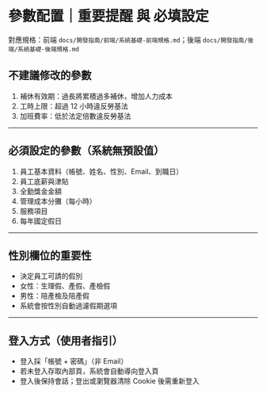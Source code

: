 # 參數配置｜重要提醒 與 必填設定

對應規格：前端 `docs/開發指南/前端/系統基礎-前端規格.md`；後端 `docs/開發指南/後端/系統基礎-後端規格.md`

## 不建議修改的參數
1. 補休有效期：過長將累積過多補休，增加人力成本
2. 工時上限：超過 12 小時違反勞基法
3. 加班費率：低於法定倍數違反勞基法

---

## 必須設定的參數（系統無預設值）
1. 員工基本資料（帳號、姓名、性別、Email、到職日）
2. 員工底薪與津貼
3. 全勤獎金金額
4. 管理成本分攤（每小時）
5. 服務項目
6. 每年國定假日

---

## 性別欄位的重要性
- 決定員工可請的假別
- 女性：生理假、產假、產檢假
- 男性：陪產檢及陪產假
- 系統會按性別自動過濾假期選項

---

## 登入方式（使用者指引）
- 登入採「帳號 + 密碼」（非 Email）
- 若未登入存取內部頁，系統會自動導向登入頁
- 登入後保持會話；登出或瀏覽器清除 Cookie 後需重新登入
